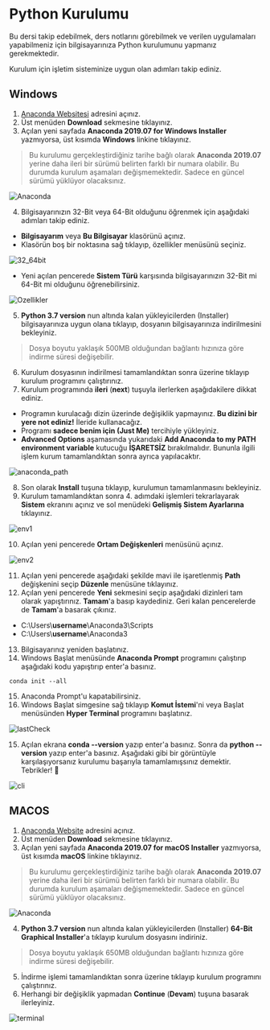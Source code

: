 # Python Kurulumu

Bu dersi takip edebilmek, ders notlarını görebilmek ve verilen uygulamaları yapabilmeniz için bilgisayarınıza Python kurulumunu yapmanız gerekmektedir.

Kurulum için işletim sisteminize uygun olan adımları takip ediniz.

## Windows

 1. [Anaconda Websitesi](www.anaconda.com) adresini açınız.
 2. Üst menüden **Download** sekmesine tıklayınız.
 3. Açılan yeni sayfada **Anaconda 2019.07 for Windows Installer** yazmıyorsa, üst kısımda **Windows** linkine tıklayınız.

 > Bu kurulumu gerçekleştirdiğiniz tarihe bağlı olarak **Anaconda 2019.07** yerine daha ileri bir sürümü belirten farklı bir numara olabilir. Bu durumda kurulum aşamaları değişmemektedir. Sadece en güncel sürümü yüklüyor olacaksınız.

  ![Anaconda](images/python/anaconda.png)

 4. Bilgisayarınızın 32-Bit veya 64-Bit olduğunu öğrenmek için aşağıdaki adımları takip ediniz.
  * **Bilgisayarım** veya **Bu Bilgisayar** klasörünü açınız.
  * Klasörün boş bir noktasına sağ tıklayıp, özellikler menüsünü seçiniz.

  ![32_64bit](images/python/32_64bit.PNG)

  * Yeni açılan pencerede **Sistem Türü** karşısında bilgisayarınızın 32-Bit mi 64-Bit mi olduğunu öğrenebilirsiniz.

  ![Ozellikler](images/python/ozellikler.PNG)

 5. **Python 3.7 version** nun altında kalan yükleyicilerden (Installer) bilgisayarınıza uygun olana tıklayıp, dosyanın bilgisayarınıza indirilmesini bekleyiniz.

 > Dosya boyutu yaklaşık 500MB olduğundan bağlantı hızınıza göre indirme süresi değişebilir.

 6. Kurulum dosyasının indirilmesi tamamlandıktan sonra üzerine tıklayıp kurulum programını çalıştırınız.
 7. Kurulum programında **ileri** (**next**) tuşuyla ilerlerken aşağıdakilere dikkat ediniz.

  * Programın kurulacağı dizin üzerinde değişiklik yapmayınız. **Bu dizini bir yere not ediniz!** İleride kullanacağız.
  * Programı **sadece benim için (Just Me)** tercihiyle yükleyiniz.
  * **Advanced Options** aşamasında yukarıdaki **Add Anaconda to my PATH environment variable** kutucuğu **İŞARETSİZ** bırakılmalıdır. Bununla ilgili işlem kurum tamamlandıktan sonra ayrıca yapılacaktır.


  ![anaconda_path](images/python/anaconda_path.png)

8. Son olarak **Install** tuşuna tıklayıp, kurulumun tamamlanmasını bekleyiniz.
9. Kurulum tamamlandıktan sonra 4. adımdaki işlemleri tekrarlayarak **Sistem** ekranını açınız ve sol menüdeki **Gelişmiş Sistem Ayarlarına** tıklayınız.

![env1](images/python/env1.png)

10. Açılan yeni pencerede **Ortam Değişkenleri** menüsünü açınız.

![env2](images/python/env2.png)

11. Açılan yeni pencerede aşağıdaki şekilde mavi ile işaretlenmiş **Path** değişkenini seçip **Düzenle** menüsüne tıklayınız.
12. Açılan yeni pencerede **Yeni** sekmesini seçip aşağıdaki dizinleri tam olarak yapıştırınız. **Tamam**'a basıp kaydediniz. Geri kalan pencerelerde de **Tamam**'a basarak çıkınız.
 * C:\Users\\**username**\Anaconda3\Scripts
 * C:\Users\\**username**\Anaconda3
13. Bilgisayarınız yeniden başlatınız.
14. Windows Başlat menüsünde **Anaconda Prompt** programını çalıştırıp aşağıdaki kodu yapıştırıp enter'a basınız.

```
conda init --all
```
15. Anaconda Prompt'u kapatabilirsiniz.
16. Windows Başlat simgesine sağ tıklayıp **Komut İstemi**'ni veya Başlat menüsünden **Hyper Terminal** programını başlatınız.

![lastCheck](images/python/lastCheck.png)

15. Açılan ekrana **conda --version** yazıp enter'a basınız. Sonra da **python --version** yazıp enter'a basınız. Aşağıdaki gibi bir görüntüyle karşılaşıyorsanız kurulumu başarıyla tamamlamışsınız demektir. Tebrikler! 🎉

![cli](images/python/cli.png)

## MACOS
1. [Anaconda Website](www.anaconda.com) adresini açınız.
2. Üst menüden **Download** sekmesine tıklayınız.
3. Açılan yeni sayfada **Anaconda 2019.07 for macOS Installer** yazmıyorsa, üst kısımda **macOS** linkine tıklayınız.

> Bu kurulumu gerçekleştirdiğiniz tarihe bağlı olarak **Anaconda 2019.07** yerine daha ileri bir sürümü belirten farklı bir numara olabilir. Bu durumda kurulum aşamaları değişmemektedir. Sadece en güncel sürümü yüklüyor olacaksınız.

 ![Anaconda](images/python/anacondaMacOS.png)

4. **Python 3.7 version** nun altında kalan yükleyicilerden (Installer) **64-Bit Graphical Installer**'a tıklayıp kurulum dosyasını indiriniz.

 > Dosya boyutu yaklaşık 650MB olduğundan bağlantı hızınıza göre indirme süresi değişebilir.

5. İndirme işlemi tamamlandıktan sonra üzerine tıklayıp kurulum programını çalıştırınız.
6. Herhangi bir değişiklik yapmadan **Continue** (**Devam**) tuşuna basarak ilerleyiniz.

![terminal](images/python/terminal.png)
